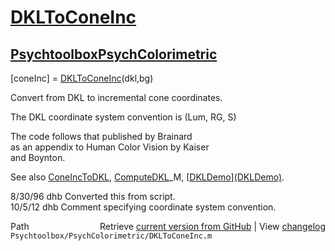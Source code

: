 # [DKLToConeInc](DKLToConeInc)
## [Psychtoolbox](Psychtoolbox)[PsychColorimetric](PsychColorimetric)

[coneInc] = [DKLToConeInc](DKLToConeInc)(dkl,bg)  
  
Convert from DKL to incremental cone coordinates.  
  
The DKL coordinate system convention is (Lum, RG, S)  
  
The code follows that published by Brainard  
as an appendix to Human Color Vision by Kaiser  
and Boynton.  
  
See also [ConeIncToDKL](ConeIncToDKL), [ComputeDKL](ComputeDKL)\_M, [[DKLDemo](DKLDemo)][(DKLDemo)]((DKLDemo)).  
  
8/30/96 dhb  Converted this from script.  
10/5/12   dhb  Comment specifying coordinate system convention.  




<div class="code_header" style="text-align:right;">
  <span style="float:left;">Path&nbsp;&nbsp;</span> <span class="counter">Retrieve <a href=
  "https://raw.github.com/Psychtoolbox-3/Psychtoolbox-3/beta/Psychtoolbox/PsychColorimetric/DKLToConeInc.m">current version from GitHub</a> | View <a href=
  "https://github.com/Psychtoolbox-3/Psychtoolbox-3/commits/beta/Psychtoolbox/PsychColorimetric/DKLToConeInc.m">changelog</a></span>
</div>
<div class="code">
  <code>Psychtoolbox/PsychColorimetric/DKLToConeInc.m</code>
</div>

